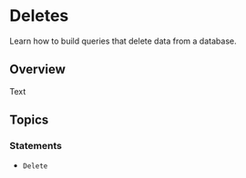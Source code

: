 # Deletes

Learn how to build queries that delete data from a database.

## Overview

<!--@START_MENU_TOKEN@-->Text<!--@END_MENU_TOKEN@-->

## Topics

### Statements

- ``Delete``
